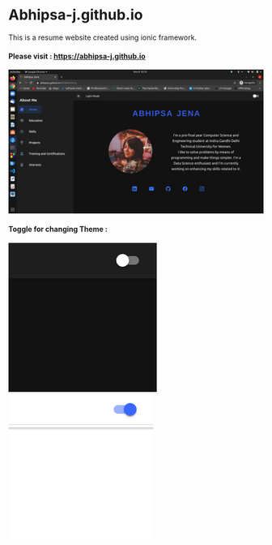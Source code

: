 # Abhipsa-j.github.io
This is a resume website created using ionic framework.
#### Please visit : https://abhipsa-j.github.io
![Alt text](Screenshot.png?raw=true "Title")

#### Toggle for changing Theme :
   ![Alt text](tog1.png?raw=true "Title")                                  ![Alt text](tog2.png?raw=true "Title")
